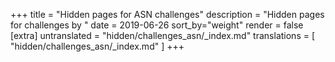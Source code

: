 +++
title = "Hidden pages for ASN challenges"
description = "Hidden pages for challenges by "
date = 2019-06-26
sort_by="weight"
render = false
[extra]
untranslated = "hidden/challenges_asn/_index.md"
translations = [
    "hidden/challenges_asn/_index.md"
]
+++
